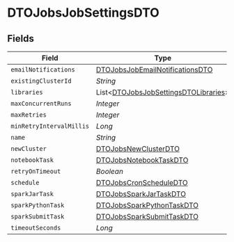 # DTOJobsJobSettingsDTO


## Fields

| Field                                                                                         | Type                                                                                          | Required                                                                                      | Description                                                                                   |
| --------------------------------------------------------------------------------------------- | --------------------------------------------------------------------------------------------- | --------------------------------------------------------------------------------------------- | --------------------------------------------------------------------------------------------- |
| `emailNotifications`                                                                          | [DTOJobsJobEmailNotificationsDTO](../../models/shared/DTOJobsJobEmailNotificationsDTO.md)     | :heavy_minus_sign:                                                                            | N/A                                                                                           |
| `existingClusterId`                                                                           | *String*                                                                                      | :heavy_minus_sign:                                                                            | N/A                                                                                           |
| `libraries`                                                                                   | List<[DTOJobsJobSettingsDTOLibraries](../../models/shared/DTOJobsJobSettingsDTOLibraries.md)> | :heavy_minus_sign:                                                                            | N/A                                                                                           |
| `maxConcurrentRuns`                                                                           | *Integer*                                                                                     | :heavy_minus_sign:                                                                            | N/A                                                                                           |
| `maxRetries`                                                                                  | *Integer*                                                                                     | :heavy_minus_sign:                                                                            | N/A                                                                                           |
| `minRetryIntervalMillis`                                                                      | *Long*                                                                                        | :heavy_minus_sign:                                                                            | N/A                                                                                           |
| `name`                                                                                        | *String*                                                                                      | :heavy_minus_sign:                                                                            | N/A                                                                                           |
| `newCluster`                                                                                  | [DTOJobsNewClusterDTO](../../models/shared/DTOJobsNewClusterDTO.md)                           | :heavy_minus_sign:                                                                            | N/A                                                                                           |
| `notebookTask`                                                                                | [DTOJobsNotebookTaskDTO](../../models/shared/DTOJobsNotebookTaskDTO.md)                       | :heavy_minus_sign:                                                                            | N/A                                                                                           |
| `retryOnTimeout`                                                                              | *Boolean*                                                                                     | :heavy_minus_sign:                                                                            | N/A                                                                                           |
| `schedule`                                                                                    | [DTOJobsCronScheduleDTO](../../models/shared/DTOJobsCronScheduleDTO.md)                       | :heavy_minus_sign:                                                                            | N/A                                                                                           |
| `sparkJarTask`                                                                                | [DTOJobsSparkJarTaskDTO](../../models/shared/DTOJobsSparkJarTaskDTO.md)                       | :heavy_minus_sign:                                                                            | N/A                                                                                           |
| `sparkPythonTask`                                                                             | [DTOJobsSparkPythonTaskDTO](../../models/shared/DTOJobsSparkPythonTaskDTO.md)                 | :heavy_minus_sign:                                                                            | N/A                                                                                           |
| `sparkSubmitTask`                                                                             | [DTOJobsSparkSubmitTaskDTO](../../models/shared/DTOJobsSparkSubmitTaskDTO.md)                 | :heavy_minus_sign:                                                                            | N/A                                                                                           |
| `timeoutSeconds`                                                                              | *Long*                                                                                        | :heavy_minus_sign:                                                                            | N/A                                                                                           |